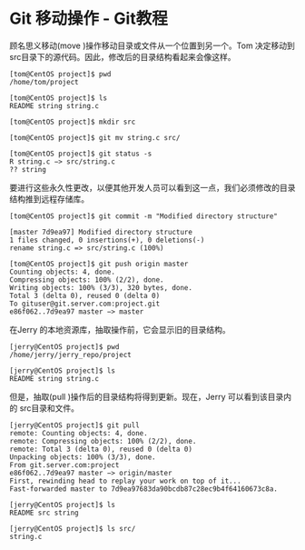# Git 移动操作 - Git教程

顾名思义移动(move )操作移动目录或文件从一个位置到另一个。Tom 决定移动到src目录下的源代码。因此，修改后的目录结构看起来会像这样。

```
[tom@CentOS project]$ pwd
/home/tom/project

[tom@CentOS project]$ ls
README string string.c

[tom@CentOS project]$ mkdir src

[tom@CentOS project]$ git mv string.c src/

[tom@CentOS project]$ git status -s
R string.c −> src/string.c
?? string

```

要进行这些永久性更改，以便其他开发人员可以看到这一点，我们必须修改的目录结构推到远程存储库。

```
[tom@CentOS project]$ git commit -m "Modified directory structure"

[master 7d9ea97] Modified directory structure
1 files changed, 0 insertions(+), 0 deletions(-)
rename string.c => src/string.c (100%)

[tom@CentOS project]$ git push origin master
Counting objects: 4, done.
Compressing objects: 100% (2/2), done.
Writing objects: 100% (3/3), 320 bytes, done.
Total 3 (delta 0), reused 0 (delta 0)
To gituser@git.server.com:project.git
e86f062..7d9ea97 master −> master

```

在Jerry 的本地资源库，抽取操作前，它会显示旧的目录结构。 

```
[jerry@CentOS project]$ pwd
/home/jerry/jerry_repo/project

[jerry@CentOS project]$ ls
README string string.c

```

但是，抽取(pull )操作后的目录结构将得到更新。现在，Jerry 可以看到该目录内的 src目录和文件。

```
[jerry@CentOS project]$ git pull
remote: Counting objects: 4, done.
remote: Compressing objects: 100% (2/2), done.
remote: Total 3 (delta 0), reused 0 (delta 0)
Unpacking objects: 100% (3/3), done.
From git.server.com:project
e86f062..7d9ea97 master −> origin/master
First, rewinding head to replay your work on top of it...
Fast-forwarded master to 7d9ea97683da90bcdb87c28ec9b4f64160673c8a.

[jerry@CentOS project]$ ls
README src string

[jerry@CentOS project]$ ls src/
string.c
```

 